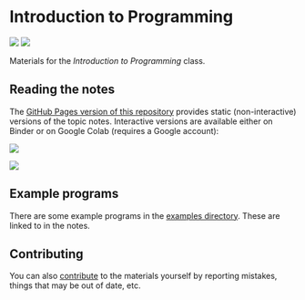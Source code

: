 # Introduction to Programming

[![](https://img.shields.io/lgtm/alerts/g/luketudge/introduction-to-programming.svg?logo=lgtm&logoWidth=18)](https://lgtm.com/projects/g/luketudge/introduction-to-programming/alerts/) [![](https://img.shields.io/lgtm/grade/python/g/luketudge/introduction-to-programming.svg?logo=lgtm&logoWidth=18)](https://lgtm.com/projects/g/luketudge/introduction-to-programming/context:python)

Materials for the *Introduction to Programming* class.

## Reading the notes

The [GitHub Pages version of this repository](https://luketudge.github.io/introduction-to-programming/content) provides static (non-interactive) versions of the topic notes. Interactive versions are available either on Binder or on Google Colab (requires a Google account):

[![](https://mybinder.org/badge_logo.svg)](https://mybinder.org/v2/gh/luketudge/introduction-to-programming/master?filepath=content)

[![](https://colab.research.google.com/assets/colab-badge.svg)](https://colab.research.google.com/github/luketudge/introduction-to-programming)

## Example programs

There are some example programs in the [examples directory](content/examples). These are linked to in the notes.

## Contributing

You can also [contribute](contributing.md) to the materials yourself by reporting mistakes, things that may be out of date, etc.
